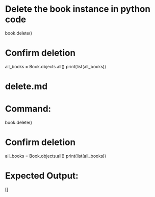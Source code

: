 # Delete the book instance in python code
book.delete()

# Confirm deletion
all_books = Book.objects.all()
print(list(all_books))

# delete.md

# Command:
book.delete()

# Confirm deletion
all_books = Book.objects.all()
print(list(all_books))

# Expected Output:
[]
